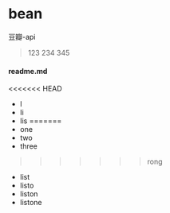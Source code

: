 # bean
豆瓣-api

> 123
> 234
> 345


#### readme.md

<<<<<<< HEAD
- l
- li
- lis
=======
- one
- two
- three
>>>>>>> rong
- list
- listo
- liston
- listone
